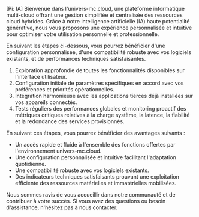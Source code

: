  [Pi: IA] Bienvenue dans l'univers-mc.cloud, une plateforme informatique multi-cloud offrant une gestion simplifiée et centralisée des ressources cloud hybrides. Grâce à notre intelligence artificielle (IA) haute potentialité générative, nous vous proposons une expérience personnalisée et intuitive pour optimiser votre utilisation personnelle et professionnelle.

En suivant les étapes ci-dessous, vous pourrez bénéficier d'une configuration personnalisée, d'une compatibilité robuste avec vos logiciels existants, et de performances techniques satisfaisantes.

1. Exploration approfondie de toutes les fonctionnalités disponibles sur l'interface utilisateur.
2. Configuration initiale de paramètres spécifiques en accord avec vos préférences et priorités opérationnelles.
3. Intégration harmonieuse avec les applications tierces déjà installées sur vos appareils connectés.
4. Tests réguliers des performances globales et monitoring proactif des métriques critiques relatives à la charge système, la latence, la fiabilité et la redondance des services provisionnés.

En suivant ces étapes, vous pourrez bénéficier des avantages suivants :

- Un accès rapide et fluide à l'ensemble des fonctions offertes par l'environnement univers-mc.cloud.
- Une configuration personnalisée et intuitive facilitant l'adaptation quotidienne.
- Une compatibilité robuste avec vos logiciels existants.
- Des indicateurs techniques satisfaisants prouvant une exploitation efficiente des ressources matérielles et immatérielles mobilisées.

Nous sommes ravis de vous accueillir dans notre communauté et de contribuer à votre succès. Si vous avez des questions ou besoin d'assistance, n'hésitez pas à nous contacter.